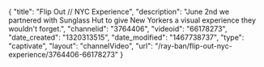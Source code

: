 {
    "title": "Flip Out \/\/ NYC Experience",
    "description": "June 2nd we partnered with Sunglass Hut to give New Yorkers a visual experience they wouldn't forget.",
    "channelid": "3764406",
    "videoid": "66178273",
    "date_created": "1320313515",
    "date_modified": "1467738737",
    "type": "captivate",
    "layout": "channelVideo",
    "url": "\/ray-ban\/flip-out-nyc-experience\/3764406-66178273"
}